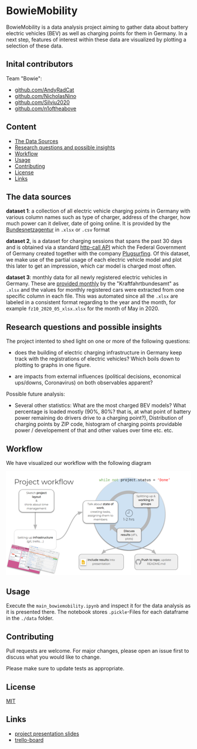 # BowieMobility

BowieMobility is a data analysis project aiming to gather data about battery electric vehicles (BEV) as well as charging points for them in Germany. In a next step, features of interest within these data are visualized by plotting a selection of these data.

## Inital contributors

Team "Bowie":

* [github.com/AndyRadCat](https://github.com/AndyRadCat)
* [github.com/NicholasNino](https://github.com/NicholasNino)
* [github.com/Silviu2020](https://github.com/Silviu2020)
* [github.com/n1oftheabove](https://github.com/n1oftheabove)

## Content

* [The Data Sources](#the-data-sources)
* [Research questions and possible insights](#research-questions-possible-insights)
* [Workflow](#workflow)
* [Usage](#usage)
* [Contributing](#contributing)
* [License](#license)
* [Links](#Links)


## The data sources

**dataset 1**: a collection of all electric vehicle charging points in Germany with various column names such as type of charger, address of the charger, how much power can it deliver, date of going online. It is provided by the [Bundesnetzagentur](https://www.bundesnetzagentur.de/DE/Sachgebiete/ElektrizitaetundGas/Unternehmen_Institutionen/HandelundVertrieb/Ladesaeulenkarte/Ladesaeulenkarte_node.html) in `.xlsx`  or `.csv` format

**dataset 2**, is a dataset for charging sessions that spans the past 30 days and is obtained via a standard [http-call API](https://mclouddocs.plugsurfing.com/calls/mfund/stations-data.html) which the Federal Government of Germany created together with the company [Plugsurfing](https://www.plugsurfing.com/home). Of this dataset, we make use of the partial usage of each electric vehicle model and plot this later to get an impression, which car model is charged most often.

**dataset 3**: monthly data for all newly registered electric vehicles in Germany. These are [provided monthly](https://www.kba.de/DE/Statistik/Fahrzeuge/Neuzulassungen/MonatlicheNeuzulassungen/2020/202005_GImonatlich/202005_node.html) by the "Kraftfahrtbundesamt" as `.xlsx` and the values for monthly registered cars were extracted from one specific column in each file. This was automated since all the `.xlsx` are labeled in a consistent format regarding to the year and the month, for example `fz10_2020_05_xlsx.xlsx` for the month of May in 2020.

## Research questions and possible insights

The project intented to shed light on one or more of the following questions:

* does the building of electric charging infrastructure in Germany keep track with the registrations of electric vehicles? Which boils down to plotting to graphs in one figure.

* are impacts from external influences (political decisions, economical ups/downs, Coronavirus) on both observables apparent?

Possible future analysis:

* Several other statistics:  What are the most charged BEV models? What percentage is loaded mostly (90%, 80%? that is, at what point of battery power remaining do drivers drive to a charging point?), Distribution of charging points by ZIP code, histogram of charging points providable power / developement of that and other values over time etc. etc.

## Workflow

We have visualized our workflow with the following diagram

![alt text](./img/bowie_workflow.png?raw=true)


## Usage

Execute the `main_bowiemobility.ipynb` and inspect it for the data analysis as it is presented there. The notebook stores `.pickle`-Files for each dataframe in the `./data` folder.

## Contributing

Pull requests are welcome. For major changes, please open an issue first to discuss what you would like to change.

Please make sure to update tests as appropriate.

## License
[MIT](https://choosealicense.com/licenses/mit/)

## Links
* [project presentation slides](https://docs.google.com/presentation/d/19WYznGaWpDn7rROatsVsh21bYltbcqeRkEoaBVP7prA/edit#slide=id.p)
* [trello-board](https://trello.com/b/ww4SojVQ/bowies-flow)

